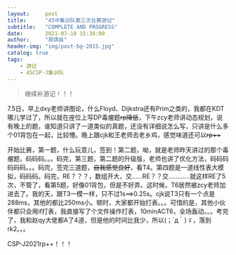 ```yaml
---
layout:     post
title:      "45中集训队第三次比赛游记"
subtitle:   "COMPLETE AND PROGRESS"
date:       2021-07-10 15:38:00
author:     "周琪岳"
header-img: "img/post-bg-2015.jpg"
catalog: true
tags:
    - 游记
    - 45CSP-J集训队
---
```

> 继续补游记！！！

7.5日，早上dxy老师讲图论，什么Floyd、Dijkstra还有Prim之类的，我都在KDT哪儿学过了，所以就在座位上写DP毒瘤题~~rp降低~~，下午zcy老师讲动态规划，说有晚上的题，谁知道只讲了一道类似的真题，还没有详细说怎么写，只讲是什么多个01背包在一起，比较懵。晚上跟cjk和王老师去老乡鸡，感觉味道还可以~~rp++~~



开始比赛，第一题，什么玩意儿，签到！第二题，呦，就是老师昨天讲过的那个毒瘤题，码码码。。。码完，第三题，第二题的升级版，老师也讲了优化方法，码码码码码码。。。码完，签完三道题，~~自我感觉良好~~，看T4。第四题是一道线性表大模拟，码码码。码完，RE？？？，数组开大，交……RE？？交…………就这样RE了5次，不管了，看第5题，好像01背包，但是不好弄。这时候，T6居然被zcy老师加进去了。我的天，跟T3一模一样，只不过1s==>0.25s。cjk说T3只有一个点是288ms，其他的都比250ms小。顿时，大家都开始打表。。。可惜的是，其他小伙伴都只会用if打表，我直接写了个文件操作打表，10minACT6，全场轰动。。。考完了，我和赵qy大佬都A了4道，但是他的时间比我少，所以(；´д｀)ゞ，落到rk2。。。



CSP-J2021rp++！！！
